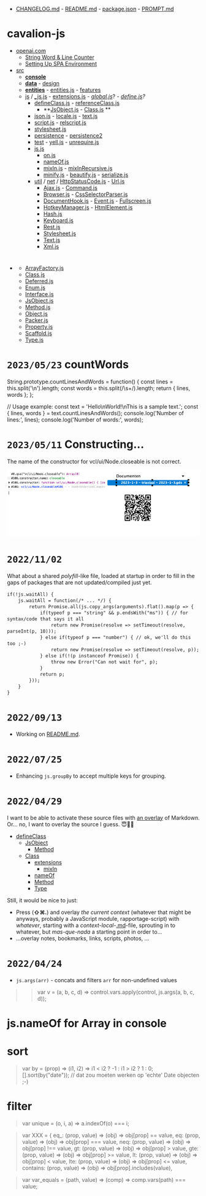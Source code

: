 * [CHANGELOG.md]() - [README.md]() - [package.json]() - [PROMPT.md]()

# cavalion-js

* [openai.com](https://chat.:)
	* [String Word & Line Counter](https://chat.openai.com/c/01217e42-e74a-4d6a-b327-883ebfb3fa58)
	* [Setting Up SPA Environment](https://chat.openai.com/c/2ff4e435-dd2d-46e3-a08d-58ccae92ee93)
* [src](:/)
	* **[console](src/:/)**
	* **[data](src/:/)** - [design](src/:/)
	* **[entities](src/:/)** - [entities.js](src/) - [features](src/:/)
	* [js](src/:/) / [\_js.js](src/js/:) - [extensions.js](src/js/:) - _[global.js](src/js/:)_? - _[define.js](src/js/:)?_ 
		- [defineClass.js](src/js/:) - [referenceClass.js](src/js/:) 
			- **[JsObject.js](src/js/:) - [Class.js](src/js/:) **
		- [json.js](src/:) - [locale.js](src/:) - [text.js](src/:)
		- [script.js](src/:) - [relscript.js](src/:) 
		- [stylesheet.js](src/:) 
		- [persistence](src/:/) - [persistence2](src/:/) 
		- [test](src/:/) - [yell.js](src/:) - [unrequire.js](src/:)
		- [js.js](src/:)
			- [on.js](src/:) 
			- [nameOf.js](src/js/:) 
			- [mixIn.js](src/js/:) - [mixInRecursive.js](src/js/:) 
			- [minify.js](src/js/:) - [beautify.js](src/js/:) - [serialize.js](src/js/:)
		- [util](src/:/) / [net](src/util/:/) / [HttpStatusCode.js](src/util/net/:) - [Url.js](src/util/net/:)
			- [Ajax.js](src/util/:) - [Command.js](src/util/:)
			- [Browser.js](src/util/:) - [CssSelectorParser.js](src/util/:)
			- [DocumentHook.js](src/util/:) - [Event.js](src/util/:) - [Fullscreen.js](src/util/:) 
			- [HotkeyManager.js](src/util/:) - [HtmlElement.js](src/util/:)
			- [Hash.js](src/util/:)
			- [Keyboard.js](src/util/:)
			- [Rest.js](src/util/:)
			- [Stylesheet.js](src/util/:)
			- [Text.js](src/util/:)
			- [Xml.js](src/util/:)

# 

- []()
	- [ArrayFactory.js](src/js/:)
	- [Class.js](src/js/:)
	- [Deferred.js](src/js/:)
	- [Enum.js](src/js/:)
	- [Interface.js](src/js/:)
	- [JsObject.js](src/js/:)
	- [Method.js](src/js/:)
	- [Object.js](src/js/:)
	- [Packer.js](src/js/:)
	- [Property.js](src/js/:)
	- [Scaffold.js](src/js/:)
	- [Type.js](src/js/:)

# `2023/05/23` countWords

String.prototype.countLinesAndWords = function() {
  const lines = this.split('\n').length;
  const words = this.split(/\s+/).length;
  return { lines, words };
};

// Usage example:
const text = 'Hello\nWorld!\nThis is a sample text.';
const { lines, words } = text.countLinesAndWords();
console.log('Number of lines:', lines);
console.log('Number of words:', words);

# `2023/05/11` Constructing...

The name of the constructor for vcl/ui/Node.closeable is not correct.

![20230511-091729-jjXuKW](https://raw.githubusercontent.com/relluf/screenshots/master/20230511-091729-jjXuKW.png)

# `2022/11/02`

What about a shared _polyfill_-like file, loaded at startup in order to fill in the gaps of packages that are not updated/compiled just yet.

	if(!js.waitAll) {
		js.waitAll = function(/* ... */) {
			return Promise.all(js.copy_args(arguments).flat().map(p => {
				if(typeof p === "string" && p.endsWith("ms")) { // for syntax/code that says it all
					return new Promise(resolve => setTimeout(resolve, parseInt(p, 10)));
				} else if(typeof p === "number") { // ok, we'll do this too ;-)
					return new Promise(resolve => setTimeout(resolve, p));
				} else if(!(p instanceof Promise)) {
					throw new Error("Can not wait for", p);
				}
				return p;
			}));
		}
	}

# `2022/09/13`

* Working on [README.md]().

# `2022/07/25`

* Enhancing `js.groupBy` to accept multiple keys for grouping.

# `2022/04/29`

I want to be able to activate these source files with [an overlay]([!prototypes/Hover]{}) of Markdown. Or... no, I want to overlay the source I guess. 😇🤨🤔

* [defineClass](src/js/:.js)
	* [JsObject](src/js/:.js)
		* [Method](src/js/:.js)
	* [Class](src/js/:.js)
		* [extensions](src/js/:.js)
			* [mixIn](src/js/:.js)
		* [nameOf](src/js/:.js)
		* [Method](src/js/:.js)
		* [Type](src/js/:.js)

Still, it would be nice to just:

* Press (**⇧⌘.**) and overlay _the current context_ (whatever that might be anyways, probably a JavaScript module, rapportage-script) with _whatever_, starting with a _context-local_-[.md]()-file, sprouting in to whatever, but _mas-que-nada_ a starting point in order to...
* ...overlay notes, bookmarks, links, scripts, photos, ...

# `2022/04/24`

* `js.args(arr)` - concats and filters `arr` for non-undefined values

>>	var v = (a, b, c, d) => control.vars.apply(control, js.args(a, b, c, d));

# js.nameOf for Array in console

# sort

>	var by = (prop) => (i1, i2) => i1 < i2 ? -1 : i1 > i2 ? 1 : 0;
	[].sort(by("date")); // dat zou moeten werken op 'echte' Date objecten ;-)

# filter

>	var unique = (o, i, a) => a.indexOf(o) === i;

>	var XXX = {
		eq_: (prop, value) => (obj) => obj[prop] == value,
		eq: (prop, value) => (obj) => obj[prop] === value,
		neq: (prop, value) => (obj) => obj[prop] !== value,
		gt: (prop, value) => (obj) => obj[prop] > value,
		gte: (prop, value) => (obj) => obj[prop] >= value,
		lt: (prop, value) => (obj) => obj[prop] < value,
		lte: (prop, value) => (obj) => obj[prop] <= value,
		contains: (prop, value) => (obj) => obj[prop].includes(value),

>	var var_equals = (path, value) => (comp) => comp.vars(path) === value;
